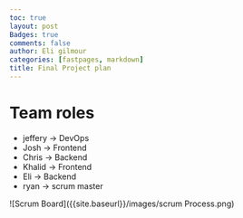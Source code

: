 ```yaml
---
toc: true
layout: post
Badges: true
comments: false
author: Eli gilmour
categories: [fastpages, markdown]
title: Final Project plan
---
```


# Team roles
- jeffery -> DevOps
- Josh -> Frontend
- Chris -> Backend
- Khalid -> Frontend
- Eli -> Backend
- ryan -> scrum master

![Scrum Board]({{site.baseurl}}/images/scrum Process.png)